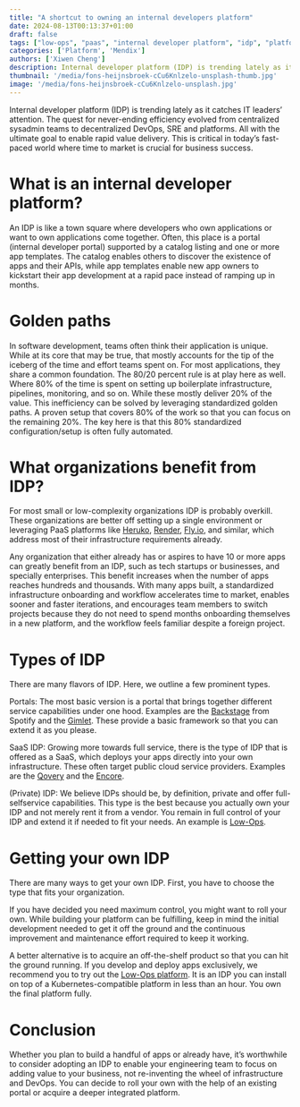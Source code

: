 ```yaml
---
title: "A shortcut to owning an internal developers platform"
date: 2024-08-13T00:13:37+01:00
draft: false
tags: ["low-ops", "paas", "internal developer platform", "idp", "platform", "portal", "saas", "private idp"]
categories: ['Platform', 'Mendix']
authors: ['Xiwen Cheng']
description: Internal developer platform (IDP) is trending lately as it catches IT leaders’ attention. The quest for never-ending efficiency evolved from centralized sysadmin teams to decentralized DevOps, SRE and platforms. All with the ultimate goal to enable rapid value delivery. This is critical in today’s fast-paced world where time to market is crucial for business success.
thumbnail: '/media/fons-heijnsbroek-cCu6Knlzelo-unsplash-thumb.jpg'
image: '/media/fons-heijnsbroek-cCu6Knlzelo-unsplash.jpg'
---
```


Internal developer platform (IDP) is trending lately as it catches IT leaders’ attention. The quest for never-ending efficiency evolved from centralized sysadmin teams to decentralized DevOps, SRE and platforms. All with the ultimate goal to enable rapid value delivery. This is critical in today’s fast-paced world where time to market is crucial for business success.

What is an internal developer platform?
==

An IDP is like a town square where developers who own applications or want to own applications come together. Often, this place is a portal (internal developer portal) supported by a catalog listing and one or more app templates. The catalog enables others to discover the existence of apps and their APIs, while app templates enable new app owners to kickstart their app development at a rapid pace instead of ramping up in months.

Golden paths
==

In software development, teams often think their application is unique. While at its core that may be true, that mostly accounts for the tip of the iceberg of the time and effort teams spent on.
For most applications, they share a common foundation. The 80/20 percent rule is at play here as well. Where 80% of the time is spent on setting up boilerplate infrastructure, pipelines, monitoring, and so on. While these mostly deliver 20% of the value. This inefficiency can be solved by leveraging standardized golden paths. A proven setup that covers 80% of the work so that you can focus on the remaining 20%. The key here is that this 80% standardized configuration/setup is often fully automated.

What organizations benefit from IDP?
==

For most small or low-complexity organizations IDP is probably overkill. These organizations  are better off  setting up a single environment or leveraging  PaaS platforms like [Heruko](https://heroku.com), [Render](https://render.com), [Fly.io](https://fly.io), and similar, which address most of their infrastructure requirements already.

Any organization that either already has or aspires to have 10 or more apps can greatly benefit from an IDP, such as tech startups or businesses, and specially enterprises. This benefit increases when the number of apps reaches hundreds and thousands. With many apps built, a standardized infrastructure onboarding and workflow accelerates time to market, enables sooner and faster iterations, and encourages team members to switch projects because they do not need to spend months onboarding themselves in a new platform, and the workflow feels familiar despite a foreign project.

Types of IDP
==

There are many flavors of IDP. Here, we outline a few prominent types.

Portals: The most basic version is a portal that brings together different service capabilities under one hood. Examples are the [Backstage](https://backstage.io) from Spotify and the [Gimlet](https://gimlet.io). These provide a basic framework so that you can extend it as you please.

SaaS IDP: Growing more towards full service, there is the type of IDP that is offered as a SaaS, which deploys your apps directly into your own infrastructure. These often target public cloud service providers. Examples are the [Qovery](https://qovery.com) and the [Encore](https://encore.dev).

(Private) IDP: We believe IDPs should be, by definition, private and offer full-selfservice capabilities. This type is the best because you actually own your IDP and not merely rent it from a vendor. You remain in full control of your IDP and extend it if needed to fit your needs. An example is [Low-Ops](https://low-ops.com).

Getting your own IDP
==

There are many ways to get your own IDP. First, you have to choose the type that fits your organization.

If you have decided you need maximum control, you might want to roll your own. While building your platform can be fulfilling, keep in mind the initial development needed to get it off the ground and the continuous improvement and maintenance effort required to keep it working.

A better alternative is to acquire an off-the-shelf product so that you can hit the ground running. If you develop and deploy apps exclusively, we recommend you to try out the [Low-Ops platform](https://low-ops.com). It is an IDP you can install on top of a Kubernetes-compatible platform in less than an hour. You own the final platform fully.

Conclusion
==

Whether you plan to build a handful of apps or already have, it’s worthwhile to consider adopting an IDP to enable your engineering team to focus on adding value to your business, not re-inventing the wheel of infrastructure and DevOps.
You can decide to roll your own with the help of an existing portal or acquire a deeper integrated platform.
